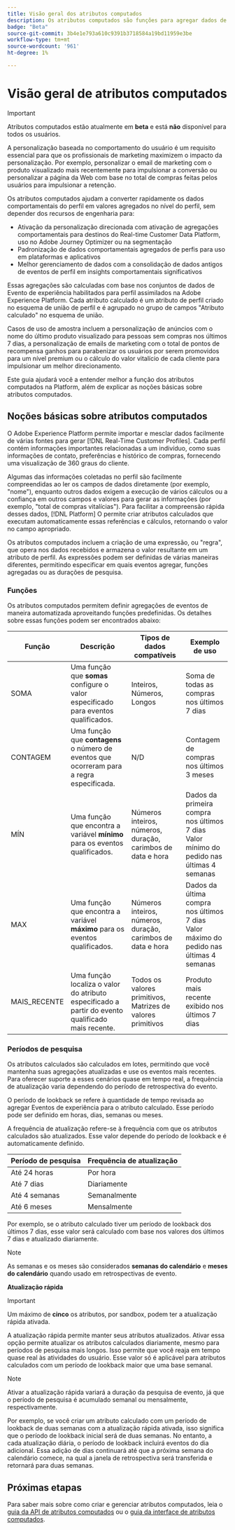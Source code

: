 ```yaml
---
title: Visão geral dos atributos computados
description: Os atributos computados são funções para agregar dados de nível de evento em atributos de nível de perfil. Essas funções são computadas automaticamente para que possam ser usadas na segmentação, ativação e personalização.
badge: "Beta"
source-git-commit: 3b4e1e793a610c9391b3718584a19bd11959e3be
workflow-type: tm+mt
source-wordcount: '961'
ht-degree: 1%

---
```


# Visão geral de atributos computados

>[!IMPORTANT]
>
>Atributos computados estão atualmente em **beta** e está **não** disponível para todos os usuários.

A personalização baseada no comportamento do usuário é um requisito essencial para que os profissionais de marketing maximizem o impacto da personalização. Por exemplo, personalizar o email de marketing com o produto visualizado mais recentemente para impulsionar a conversão ou personalizar a página da Web com base no total de compras feitas pelos usuários para impulsionar a retenção.

Os atributos computados ajudam a converter rapidamente os dados comportamentais do perfil em valores agregados no nível do perfil, sem depender dos recursos de engenharia para:

- Ativação da personalização direcionada com ativação de agregações comportamentais para destinos do Real-time Customer Data Platform, uso no Adobe Journey Optimizer ou na segmentação
- Padronização de dados comportamentais agregados de perfis para uso em plataformas e aplicativos
- Melhor gerenciamento de dados com a consolidação de dados antigos de eventos de perfil em insights comportamentais significativos

Essas agregações são calculadas com base nos conjuntos de dados de Evento de experiência habilitados para perfil assimilados na Adobe Experience Platform. Cada atributo calculado é um atributo de perfil criado no esquema de união de perfil e é agrupado no grupo de campos &quot;Atributo calculado&quot; no esquema de união.

Casos de uso de amostra incluem a personalização de anúncios com o nome do último produto visualizado para pessoas sem compras nos últimos 7 dias, a personalização de emails de marketing com o total de pontos de recompensa ganhos para parabenizar os usuários por serem promovidos para um nível premium ou o cálculo do valor vitalício de cada cliente para impulsionar um melhor direcionamento.

Este guia ajudará você a entender melhor a função dos atributos computados na Platform, além de explicar as noções básicas sobre atributos computados.

## Noções básicas sobre atributos computados

O Adobe Experience Platform permite importar e mesclar dados facilmente de várias fontes para gerar [!DNL Real-Time Customer Profiles]. Cada perfil contém informações importantes relacionadas a um indivíduo, como suas informações de contato, preferências e histórico de compras, fornecendo uma visualização de 360 graus do cliente.

Algumas das informações coletadas no perfil são facilmente compreendidas ao ler os campos de dados diretamente (por exemplo, &quot;nome&quot;), enquanto outros dados exigem a execução de vários cálculos ou a confiança em outros campos e valores para gerar as informações (por exemplo, &quot;total de compras vitalícias&quot;). Para facilitar a compreensão rápida desses dados, [!DNL Platform] O permite criar atributos calculados que executam automaticamente essas referências e cálculos, retornando o valor no campo apropriado.

Os atributos computados incluem a criação de uma expressão, ou &quot;regra&quot;, que opera nos dados recebidos e armazena o valor resultante em um atributo de perfil. As expressões podem ser definidas de várias maneiras diferentes, permitindo especificar em quais eventos agregar, funções agregadas ou as durações de pesquisa.

### Funções

Os atributos computados permitem definir agregações de eventos de maneira automatizada aproveitando funções predefinidas. Os detalhes sobre essas funções podem ser encontrados abaixo:

| Função | Descrição | Tipos de dados compatíveis | Exemplo de uso |
| -------- | ----------- | -------------------- | ------------- |
| SOMA | Uma função que **somas** configure o valor especificado para eventos qualificados. | Inteiros, Números, Longos | Soma de todas as compras nos últimos 7 dias |
| CONTAGEM | Uma função que **contagens** o número de eventos que ocorreram para a regra especificada. | N/D | Contagem de compras nos últimos 3 meses |
| MÍN | Uma função que encontra a variável **mínimo** para os eventos qualificados. | Números inteiros, números, duração, carimbos de data e hora | Dados da primeira compra nos últimos 7 dias<br/>Valor mínimo do pedido nas últimas 4 semanas |
| MAX | Uma função que encontra a variável **máximo** para os eventos qualificados. | Números inteiros, números, duração, carimbos de data e hora | Dados da última compra nos últimos 7 dias<br/>Valor máximo do pedido nas últimas 4 semanas |
| MAIS_RECENTE | Uma função localiza o valor do atributo especificado a partir do evento qualificado mais recente. | Todos os valores primitivos, Matrizes de valores primitivos | Produto mais recente exibido nos últimos 7 dias |

### Períodos de pesquisa

Os atributos calculados são calculados em lotes, permitindo que você mantenha suas agregações atualizadas e use os eventos mais recentes. Para oferecer suporte a esses cenários quase em tempo real, a frequência de atualização varia dependendo do período de retrospectiva do evento.

O período de lookback se refere à quantidade de tempo revisada ao agregar Eventos de experiência para o atributo calculado. Esse período pode ser definido em horas, dias, semanas ou meses.

A frequência de atualização refere-se à frequência com que os atributos calculados são atualizados. Esse valor depende do período de lookback e é automaticamente definido.

| Período de pesquisa | Frequência de atualização |
| --------------- | ----------------- |
| Até 24 horas | Por hora |
| Até 7 dias | Diariamente |
| Até 4 semanas | Semanalmente |
| Até 6 meses | Mensalmente |

Por exemplo, se o atributo calculado tiver um período de lookback dos últimos 7 dias, esse valor será calculado com base nos valores dos últimos 7 dias e atualizado diariamente.

>[!NOTE]
>
>As semanas e os meses são considerados **semanas do calendário** e **meses do calendário** quando usado em retrospectivas de evento.

**Atualização rápida**

>[!IMPORTANT]
>
>Um máximo de **cinco** os atributos, por sandbox, podem ter a atualização rápida ativada.

A atualização rápida permite manter seus atributos atualizados. Ativar essa opção permite atualizar os atributos calculados diariamente, mesmo para períodos de pesquisa mais longos. Isso permite que você reaja em tempo quase real às atividades do usuário. Esse valor só é aplicável para atributos calculados com um período de lookback maior que uma base semanal.

>[!NOTE]
>
>Ativar a atualização rápida variará a duração da pesquisa de evento, já que o período de pesquisa é acumulado semanal ou mensalmente, respectivamente.
>
>Por exemplo, se você criar um atributo calculado com um período de lookback de duas semanas com a atualização rápida ativada, isso significa que o período de lookback inicial será de duas semanas. No entanto, a cada atualização diária, o período de lookback incluirá eventos do dia adicional. Essa adição de dias continuará até que a próxima semana do calendário comece, na qual a janela de retrospectiva será transferida e retornará para duas semanas.

## Próximas etapas

Para saber mais sobre como criar e gerenciar atributos computados, leia o [guia da API de atributos computados](./api.md) ou o [guia da interface de atributos computados](./ui.md).
